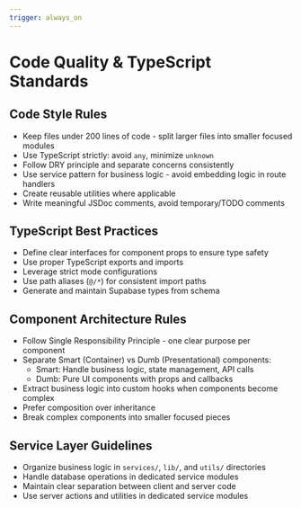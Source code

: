 ```yaml
---
trigger: always_on
---
```


# Code Quality & TypeScript Standards

## Code Style Rules
- Keep files under 200 lines of code - split larger files into smaller focused modules
- Use TypeScript strictly: avoid `any`, minimize `unknown`
- Follow DRY principle and separate concerns consistently
- Use service pattern for business logic - avoid embedding logic in route handlers
- Create reusable utilities where applicable
- Write meaningful JSDoc comments, avoid temporary/TODO comments

## TypeScript Best Practices
- Define clear interfaces for component props to ensure type safety
- Use proper TypeScript exports and imports
- Leverage strict mode configurations
- Use path aliases (`@/*`) for consistent import paths
- Generate and maintain Supabase types from schema

## Component Architecture Rules
- Follow Single Responsibility Principle - one clear purpose per component
- Separate Smart (Container) vs Dumb (Presentational) components:
  - Smart: Handle business logic, state management, API calls
  - Dumb: Pure UI components with props and callbacks
- Extract business logic into custom hooks when components become complex
- Prefer composition over inheritance
- Break complex components into smaller focused pieces

## Service Layer Guidelines
- Organize business logic in `services/`, `lib/`, and `utils/` directories
- Handle database operations in dedicated service modules
- Maintain clear separation between client and server code
- Use server actions and utilities in dedicated service modules